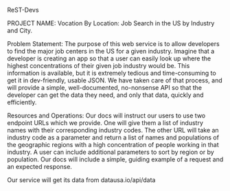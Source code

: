 ReST-Devs

PROJECT NAME: Vocation By Location: Job Search in the US by Industry and City.

Problem Statement: 
The purpose of this web service is to allow developers to find the major job centers in the US for a given industry. 
Imagine that a developer is creating an app so that a user can easily look up where the highest concentrations of their given 
job industry would be. This information is available, but it is extremely tedious and time-consuming to get it in dev-friendly, 
usable JSON. We have taken care of that process, and will provide a simple, well-documented, no-nonsense API so that the developer 
can get the data they need, and only that data, quickly and efficiently. 

Resources and Operations:
Our docs will instruct our users to use two endpoint URLs which we provide. One will give them a list of industry names with 
their corresponding industry codes. The other URL will take an industry code as a parameter and return a list of names and 
populations of the geographic regions with a high concentration of people working in that industry. A user can include 
additional parameters to sort by region or by population. Our docs will include a simple, guiding example of a request and an 
expected response.

Our service will get its data from datausa.io/api/data


